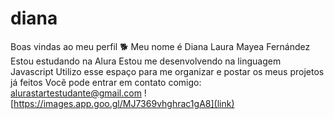 # diana
Boas vindas ao meu perfil 🐕
Meu nome é Diana Laura Mayea Fernández
Estou estudando na Alura 
Estou me desenvolvendo na linguagem Javascript
Utilizo esse espaço para me organizar e postar os meus projetos já feitos
Vocẽ pode entrar em contato comigo:
alurastartestudante@gmail.com
![https://images.app.goo.gl/MJ7369vhghrac1gA8](link)

